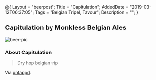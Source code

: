 @{ 
 Layout = "beerpost"; 
 Title = "Capitulation"; 
 AddedDate = "2019-03-12T06:37:05"; 
 Tags = "Belgian Tripel, Tavour"; 
 Description = ""; 
 } 
 

## Capitulation by Monkless Belgian Ales

![beer-pic]

### About Capitulation

> Dry hop belgian trip

Via [untappd][untappd-url].

[untappd-url]: <https://untappd.com//b/monkless-belgian-ales-capitulation/2121021>
[beer-pic]: https://jasonpowley.com/assets/img/2019-03-12-capitulation.jpeg "Capitulation by Monkless Belgian Ales"
